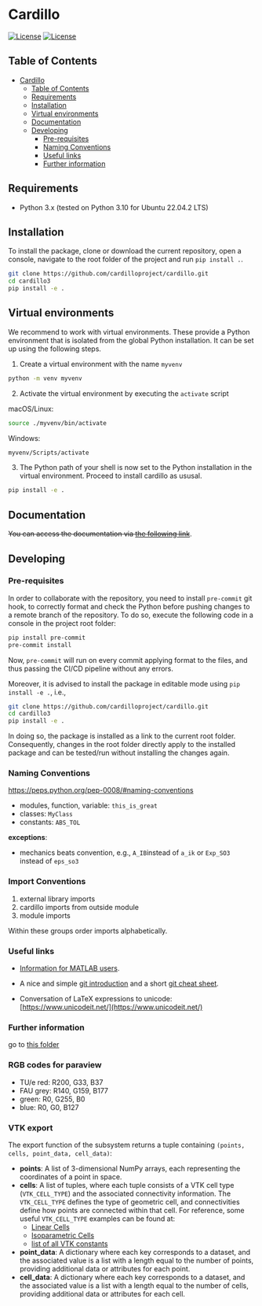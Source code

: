 # Cardillo
[![License](https://img.shields.io/badge/License-BSD_3--Clause-blue.svg)](https://opensource.org/licenses/BSD-3-Clause) [![License](https://img.shields.io/badge/code%20standard-PEP8-black)](https://www.python.org/dev/peps/pep-0008/)


## Table of Contents

- [Cardillo](#cardillo)
  - [Table of Contents](#table-of-contents)
  - [Requirements](#requirements)
  - [Installation](#installation)
  - [Virtual environments](#virtual-environments)
  - [Documentation](#documentation)
  - [Developing](#developing)
    - [Pre-requisites](#pre-requisites)
    - [Naming Conventions](#naming-conventions)
    - [Useful links](#useful-links)
    - [Further information](#further-information)

## Requirements
* Python 3.x (tested on Python 3.10 for Ubuntu 22.04.2 LTS)

## Installation
To install the package, clone or download the current repository, open a console, navigate to the root folder of the project and run `pip install .`.

```bash
git clone https://github.com/cardilloproject/cardillo.git
cd cardillo3
pip install -e .
```

## Virtual environments
We recommend to work with virtual environments. These provide a Python environment that is isolated from the global Python installation. It can be set up using the following steps.

1. Create a virtual environment with the name `myvenv`
```bash
python -m venv myvenv
```
2. Activate the virtual environment by executing the `activate` script

macOS/Linux:
```bash
source ./myvenv/bin/activate
```

Windows:
```bash
myvenv/Scripts/activate
```
3. The Python path of your shell is now set to the Python installation in the virtual environment. Proceed to install cardillo as ususal.

```bash
pip install -e .
```
## Documentation
~~You can access the documentation via [the following link](https://jonasharsch.gitlab.io/cardillo3)~~.
 
## Developing

### Pre-requisites

In order to collaborate with the repository, you need to install `pre-commit` git hook, to correctly format and check the Python before pushing changes to a remote branch of the repository. To do so, execute the following code in a console in the project root folder:

```bash
pip install pre-commit
pre-commit install
```

Now, `pre-commit` will run on every commit applying format to the files, and thus passing the CI/CD pipeline without any errors.

Moreover, it is advised to install the package in editable mode using `pip install -e .`, i.e.,

```bash
git clone https://github.com/cardilloproject/cardillo.git
cd cardillo3
pip install -e .
```

In doing so, the package is installed as a link to the current root folder. Consequently, changes in the root folder directly apply to the installed package and can be tested/run without installing the changes again.

### Naming Conventions

https://peps.python.org/pep-0008/#naming-conventions

* modules, function, variable: `this_is_great`
* classes: `MyClass`
* constants: `ABS_TOL`

**exceptions**:
* mechanics beats convention, e.g., `A_IB`instead of `a_ik` or `Exp_SO3` instead of `eps_so3`

### Import Conventions

1. external library imports
2. cardillo imports from outside module
3. module imports

Within these groups order imports alphabetically.

### Useful links
* [Information for MATLAB users](https://docs.scipy.org/doc/numpy/user/numpy-for-matlab-users.html).

* A nice and simple [git introduction](https://rogerdudler.github.io/git-guide/index.html) and a short [git cheat sheet](https://about.gitlab.com/images/press/git-cheat-sheet.pdf).
* Conversation of LaTeX expressions to unicode: [https://www.unicodeit.net/](https://www.unicodeit.net/)

### Further information
go to [this folder](man)

### RGB codes for paraview
- TU/e red: R200, G33, B37
- FAU grey: R140, G159, B177
- green: R0, G255, B0
- blue: R0, G0, B127

### VTK export

The export function of the subsystem returns a tuple containing `(points, cells, point_data, cell_data)`:

- **points**: A list of 3-dimensional NumPy arrays, each representing the coordinates of a point in space.
- **cells**: A list of tuples, where each tuple consists of a VTK cell type (`VTK_CELL_TYPE`) and the associated connectivity information. The `VTK_CELL_TYPE` defines the type of geometric cell, and connectivities define how points are connected within that cell. For reference, some useful `VTK_CELL_TYPE` examples can be found at:
  - [Linear Cells](https://examples.vtk.org/site/Python/GeometricObjects/LinearCellsDemo/)
  - [Isoparametric Cells](https://examples.vtk.org/site/Python/GeometricObjects/IsoparametricCellsDemo/)
  - [list of all VTK constants](https://gitlab.kitware.com/vtk/vtk/-/blob/ce05c6993d68cc9c444a70b44615e771738fbefb/Wrapping/Python/vtkmodules/util/vtkConstants.py) 
- **point_data**: A dictionary where each key corresponds to a dataset, and the associated value is a list with a length equal to the number of points, providing additional data or attributes for each point.
- **cell_data**: A dictionary where each key corresponds to a dataset, and the associated value is a list with a length equal to the number of cells, providing additional data or attributes for each cell.
